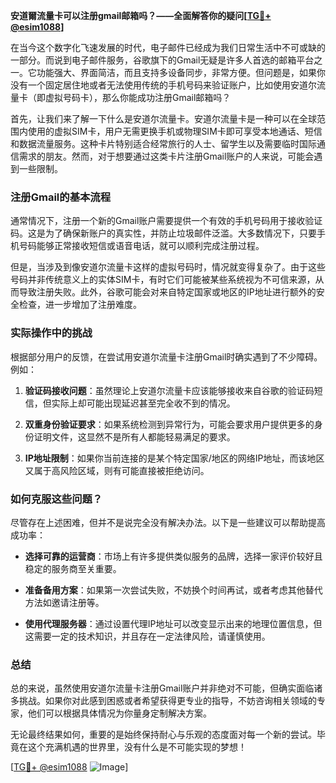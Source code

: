 **安道爾流量卡可以注册gmail邮箱吗？——全面解答你的疑问[[TG💪+ @esim1088](https://t.me/s/esim1088)]**

在当今这个数字化飞速发展的时代，电子邮件已经成为我们日常生活中不可或缺的一部分。而说到电子邮件服务，谷歌旗下的Gmail无疑是许多人首选的邮箱平台之一。它功能强大、界面简洁，而且支持多设备同步，非常方便。但问题是，如果你没有一个固定居住地或者无法使用传统的手机号码来验证账户，比如使用安道尔流量卡（即虚拟号码卡），那么你能成功注册Gmail邮箱吗？

首先，让我们来了解一下什么是安道尔流量卡。安道尔流量卡是一种可以在全球范围内使用的虚拟SIM卡，用户无需更换手机或物理SIM卡即可享受本地通话、短信和数据流量服务。这种卡片特别适合经常旅行的人士、留学生以及需要临时国际通信需求的朋友。然而，对于想要通过这类卡片注册Gmail账户的人来说，可能会遇到一些限制。

### 注册Gmail的基本流程

通常情况下，注册一个新的Gmail账户需要提供一个有效的手机号码用于接收验证码。这是为了确保新账户的真实性，并防止垃圾邮件泛滥。大多数情况下，只要手机号码能够正常接收短信或语音电话，就可以顺利完成注册过程。

但是，当涉及到像安道尔流量卡这样的虚拟号码时，情况就变得复杂了。由于这些号码并非传统意义上的实体SIM卡，有时它们可能被某些系统视为不可信来源，从而导致注册失败。此外，谷歌可能会对来自特定国家或地区的IP地址进行额外的安全检查，进一步增加了注册难度。

### 实际操作中的挑战

根据部分用户的反馈，在尝试用安道尔流量卡注册Gmail时确实遇到了不少障碍。例如：

1. **验证码接收问题**：虽然理论上安道尔流量卡应该能够接收来自谷歌的验证码短信，但实际上却可能出现延迟甚至完全收不到的情况。
   
2. **双重身份验证要求**：如果系统检测到异常行为，可能会要求用户提供更多的身份证明文件，这显然不是所有人都能轻易满足的要求。

3. **IP地址限制**：如果你当前连接的是某个特定国家/地区的网络IP地址，而该地区又属于高风险区域，则有可能直接被拒绝访问。

### 如何克服这些问题？

尽管存在上述困难，但并不是说完全没有解决办法。以下是一些建议可以帮助提高成功率：

- **选择可靠的运营商**：市场上有许多提供类似服务的品牌，选择一家评价较好且稳定的服务商至关重要。
  
- **准备备用方案**：如果第一次尝试失败，不妨换个时间再试，或者考虑其他替代方法如邀请注册等。
  
- **使用代理服务器**：通过设置代理IP地址可以改变显示出来的地理位置信息，但这需要一定的技术知识，并且存在一定法律风险，请谨慎使用。

### 总结

总的来说，虽然使用安道尔流量卡注册Gmail账户并非绝对不可能，但确实面临诸多挑战。如果你对此感到困惑或者希望获得更专业的指导，不妨咨询相关领域的专家，他们可以根据具体情况为你量身定制解决方案。

无论最终结果如何，重要的是始终保持耐心与乐观的态度面对每一个新的尝试。毕竟在这个充满机遇的世界里，没有什么是不可能实现的梦想！

[[TG💪+ @esim1088](https://t.me/s/esim1088) ![Image](https://i.postimg.cc/4NQfJmqS/Snipaste-2025-05-13-00-14-12.png)]